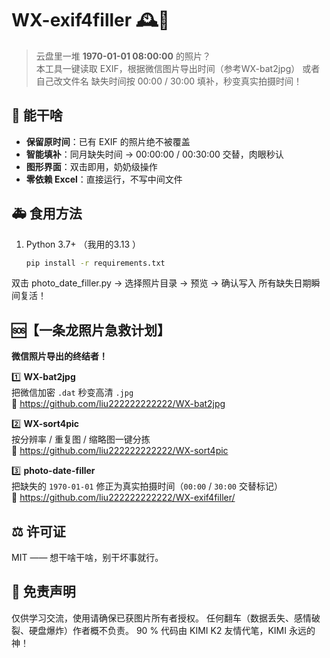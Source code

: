 # WX-exif4filler 🕰️📸

> 云盘里一堆 **1970-01-01 08:00:00** 的照片？  
> 本工具一键读取 EXIF，根据微信图片导出时间（参考WX-bat2jpg） 或者自己改文件名 
  缺失时间按 00:00 / 30:00 填补，秒变真实拍摄时间！

## 🍗 能干啥
- **保留原时间**：已有 EXIF 的照片绝不被覆盖  
- **智能填补**：同月缺失时间 → 00:00:00 / 00:30:00 交替，肉眼秒认  
- **图形界面**：双击即用，奶奶级操作  
- **零依赖 Excel**：直接运行，不写中间文件

## 🚑 食用方法
1. Python 3.7+ （我用的3.13 ）
   ```bash
   pip install -r requirements.txt
双击 photo_date_filler.py → 选择照片目录 → 预览 → 确认写入
所有缺失日期瞬间复活！

## 🆘【一条龙照片急救计划】  
**微信照片导出的终结者！**

1️⃣ **WX-bat2jpg**  
把微信加密 `.dat` 秒变高清 `.jpg`  
🔗 https://github.com/liu222222222222/WX-bat2jpg  

2️⃣ **WX-sort4pic**  
按分辨率 / 重复图 / 缩略图一键分拣  
🔗 https://github.com/liu222222222222/WX-sort4pic  

3️⃣ **photo-date-filler**  
把缺失的 `1970-01-01` 修正为真实拍摄时间（`00:00` / `30:00` 交替标记）  
🔗 https://github.com/liu222222222222/WX-exif4filler/


## ⚖️ 许可证
MIT —— 想干啥干啥，别干坏事就行。

## 🙈 免责声明
仅供学习交流，使用请确保已获图片所有者授权。
任何翻车（数据丢失、感情破裂、硬盘爆炸）作者概不负责。
90 % 代码由 KIMI K2 友情代笔，KIMI 永远的神！





